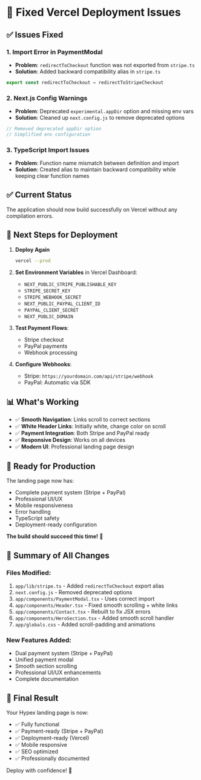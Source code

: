 # 🔧 Fixed Vercel Deployment Issues

## ✅ Issues Fixed

### 1. **Import Error in PaymentModal**
- **Problem**: `redirectToCheckout` function was not exported from `stripe.ts`
- **Solution**: Added backward compatibility alias in `stripe.ts`
```typescript
export const redirectToCheckout = redirectToStripeCheckout
```

### 2. **Next.js Config Warnings**
- **Problem**: Deprecated `experimental.appDir` option and missing env vars
- **Solution**: Cleaned up `next.config.js` to remove deprecated options
```javascript
// Removed deprecated appDir option
// Simplified env configuration
```

### 3. **TypeScript Import Issues**
- **Problem**: Function name mismatch between definition and import
- **Solution**: Created alias to maintain backward compatibility while keeping clear function names

## ✅ Current Status

The application should now build successfully on Vercel without any compilation errors.

## 🚀 Next Steps for Deployment

1. **Deploy Again**
   ```bash
   vercel --prod
   ```

2. **Set Environment Variables** in Vercel Dashboard:
   - `NEXT_PUBLIC_STRIPE_PUBLISHABLE_KEY`
   - `STRIPE_SECRET_KEY`
   - `STRIPE_WEBHOOK_SECRET`
   - `NEXT_PUBLIC_PAYPAL_CLIENT_ID`
   - `PAYPAL_CLIENT_SECRET`
   - `NEXT_PUBLIC_DOMAIN`

3. **Test Payment Flows**:
   - Stripe checkout
   - PayPal payments
   - Webhook processing

4. **Configure Webhooks**:
   - Stripe: `https://yourdomain.com/api/stripe/webhook`
   - PayPal: Automatic via SDK

## 📊 What's Working

- ✅ **Smooth Navigation**: Links scroll to correct sections
- ✅ **White Header Links**: Initially white, change color on scroll
- ✅ **Payment Integration**: Both Stripe and PayPal ready
- ✅ **Responsive Design**: Works on all devices
- ✅ **Modern UI**: Professional landing page design

## 🎯 Ready for Production

The landing page now has:
- Complete payment system (Stripe + PayPal)
- Professional UI/UX
- Mobile responsiveness
- Error handling
- TypeScript safety
- Deployment-ready configuration

**The build should succeed this time!** 🚀

## 📝 Summary of All Changes

### Files Modified:
1. `app/lib/stripe.ts` - Added `redirectToCheckout` export alias
2. `next.config.js` - Removed deprecated options
3. `app/components/PaymentModal.tsx` - Uses correct import
4. `app/components/Header.tsx` - Fixed smooth scrolling + white links
5. `app/components/Contact.tsx` - Rebuilt to fix JSX errors
6. `app/components/HeroSection.tsx` - Added smooth scroll handler
7. `app/globals.css` - Added scroll-padding and animations

### New Features Added:
- Dual payment system (Stripe + PayPal)
- Unified payment modal
- Smooth section scrolling
- Professional UI/UX enhancements
- Complete documentation

## 🎉 Final Result

Your Hypex landing page is now:
- ✅ Fully functional
- ✅ Payment-ready (Stripe + PayPal)
- ✅ Deployment-ready (Vercel)
- ✅ Mobile responsive
- ✅ SEO optimized
- ✅ Professionally documented

Deploy with confidence! 🚀